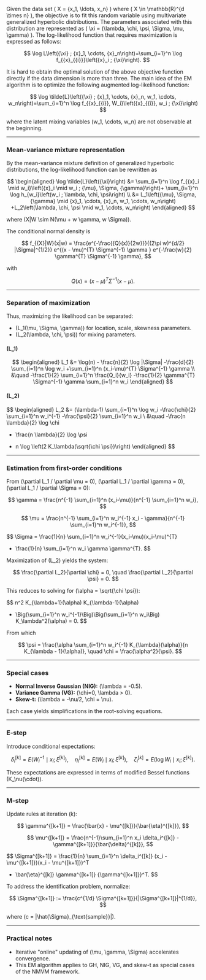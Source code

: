 Given the data set \( X = \{x_1, \ldots, x_n\} \) where \( X \in \mathbb{R}^{d \times n} \), the objective is to fit this random variable using multivariate generalized hyperbolic distributions. The parameters associated with this distribution are represented as \( \xi = (\lambda, \chi, \psi, \Sigma, \mu, \gamma) \). The log-likelihood function that requires maximization is expressed as follows:

$$
\log L\left({\xi} ; {x}_1, \cdots, {x}_n\right)=\sum_{i=1}^n \log f_{{x}_{{i}}}\left({x}_i ; {\xi}\right).
$$

It is hard to obtain the optimal solution of the above objective function directly if the data dimension is more than three. The main idea of the EM algorithm is to optimize the following augmented log-likelihood function:

$$
\log \tilde{L}\left({\xi} ; {x}_1, \cdots, {x}_n, w_1, \cdots, w_n\right)=\sum_{i=1}^n \log f_{{x}_{{i}}, W_i}\left({x}_{{i}}, w_i ; {\xi}\right)
$$

where the latent mixing variables \(w_1, \cdots, w_n\) are not observable at the beginning. 

---

### Mean-variance mixture representation

By the mean-variance mixture definition of generalized hyperbolic distributions, the log-likelihood function can be rewritten as

$$
\begin{aligned}
\log \tilde{L}\left({\xi}\right)
&= \sum_{i=1}^n \log f_{{x}_i \mid w_i}\left({x}_i \mid w_i ; {\mu}, \Sigma, {\gamma}\right)+ \sum_{i=1}^n \log h_{w_i}\left(w_i ; \lambda, \chi, \psi\right) \\
&= L_1\left({\mu}, \Sigma, {\gamma} \mid {x}_1, \cdots, {x}_n, w_1, \cdots, w_n\right)
+L_2\left(\lambda, \chi, \psi \mid w_1, \cdots, w_n\right)
\end{aligned}
$$

where \(X|W \sim N(\mu + w \gamma, w \Sigma)\).  

The conditional normal density is

$$
f_{{X}|W}(x|w) = \frac{e^{-\frac{{Q}(x)}{2w}}}{(2\pi w)^{d/2} |\Sigma|^{1/2}}
e^{(x - \mu)^{T} \Sigma^{-1} \gamma } 
e^{-\frac{w}{2} \gamma^{T} \Sigma^{-1} \gamma},
$$

with  

$$
Q(x) = (x - \mu)^{T} \Sigma^{-1} (x - \mu).
$$

---

### Separation of maximization

Thus, maximizing the likelihood can be separated:  

- \(L_1(\mu, \Sigma, \gamma)\) for location, scale, skewness parameters.  
- \(L_2(\lambda, \chi, \psi)\) for mixing parameters.  

#### \(L_1\)

$$
\begin{aligned}
L_1 &= \log(n) - \frac{n}{2} \log |\Sigma|
-\frac{d}{2} \sum_{i=1}^n \log w_i
+\sum_{i=1}^n (x_i-\mu)^{T} \Sigma^{-1} \gamma \\
&\quad -\frac{1}{2} \sum_{i=1}^n \frac{Q_i}{w_i}
-\frac{1}{2} \gamma^{T} \Sigma^{-1} \gamma \sum_{i=1}^n w_i
\end{aligned}
$$

#### \(L_2\)

$$
\begin{aligned}
L_2 &= (\lambda-1) \sum_{i=1}^n \log w_i
-\frac{\chi}{2} \sum_{i=1}^n w_i^{-1}
-\frac{\psi}{2} \sum_{i=1}^n w_i \\
&\quad -\frac{n \lambda}{2} \log \chi
+ \frac{n \lambda}{2} \log \psi
- n \log \left(2 K_\lambda(\sqrt{\chi \psi})\right)
\end{aligned}
$$

---

### Estimation from first-order conditions

From \(\partial L_1 / \partial \mu = 0\), \(\partial L_1 / \partial \gamma = 0\), \(\partial L_1 / \partial \Sigma = 0\):

$$
\gamma = \frac{n^{-1} \sum_{i=1}^n (x_i-\mu)}{n^{-1} \sum_{i=1}^n w_i},
$$

$$
\mu = \frac{n^{-1} \sum_{i=1}^n w_i^{-1} x_i - \gamma}{n^{-1} \sum_{i=1}^n w_i^{-1}},
$$

$$
\Sigma = \frac{1}{n} \sum_{i=1}^n w_i^{-1}(x_i-\mu)(x_i-\mu)^{T}
- \frac{1}{n} \sum_{i=1}^n w_i \gamma \gamma^{T}.
$$

Maximization of \(L_2\) yields the system:

$$
\frac{\partial L_2}{\partial \chi} = 0, \quad \frac{\partial L_2}{\partial \psi} = 0.
$$

This reduces to solving for \(\alpha = \sqrt{\chi \psi}\):

$$
n^2 K_{\lambda+1}(\alpha) K_{\lambda-1}(\alpha)
- \Big(\sum_{i=1}^n w_i^{-1}\Big)\Big(\sum_{i=1}^n w_i\Big) K_\lambda^2(\alpha) = 0.
$$

From which

$$
\psi = \frac{\alpha \sum_{i=1}^n w_i^{-1} K_{\lambda}(\alpha)}{n K_{\lambda - 1}(\alpha)},
\quad
\chi = \frac{\alpha^2}{\psi}.
$$

---

### Special cases

- **Normal Inverse Gaussian (NIG):** \(\lambda = -0.5\).  
- **Variance Gamma (VG):** \(\chi=0, \lambda > 0\).  
- **Skew-t:** \(\lambda = -\nu/2, \chi = \nu\).  

Each case yields simplifications in the root-solving equations.

---

### E-step

Introduce conditional expectations:

$$
\delta_i^{[k]}=E(W_i^{-1} \mid x_i; \xi^{[k]}), \quad
\eta_i^{[k]}=E(W_i \mid x_i; \xi^{[k]}), \quad
\zeta_i^{[k]}=E(\log W_i \mid x_i; \xi^{[k]}).
$$

These expectations are expressed in terms of modified Bessel functions \(K_\nu(\cdot)\).  

---

### M-step

Update rules at iteration \(k\):

$$
\gamma^{[k+1]} = \frac{\bar{x} - \mu^{[k]}}{\bar{\eta}^{[k]}},
$$

$$
\mu^{[k+1]} = \frac{n^{-1}\sum_{i=1}^n x_i \delta_i^{[k]} - \gamma^{[k+1]}}{\bar{\delta}^{[k]}},
$$

$$
\Sigma^{[k+1]} = \frac{1}{n} \sum_{i=1}^n \delta_i^{[k]} (x_i - \mu^{[k+1]})(x_i - \mu^{[k+1]})^T
- \bar{\eta}^{[k]} \gamma^{[k+1]} {\gamma^{[k+1]}}^T.
$$

To address the identification problem, normalize:

$$
\Sigma^{[k+1]} := \frac{c^{1/d} \Sigma^{[k+1]}}{|\Sigma^{[k+1]}|^{1/d}},
$$

where \(c = |\hat{\Sigma}_{\text{sample}}|\).

---

### Practical notes

- Iterative "online" updating of \(\mu, \gamma, \Sigma\) accelerates convergence.  
- This EM algorithm applies to GH, NIG, VG, and skew-t as special cases of the NMVM framework.  

